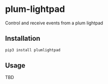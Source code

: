 # plum-lightpad
Control and receive events from a plum lightpad

## Installation

```bash
pip3 install plumlightpad
```
## Usage
TBD